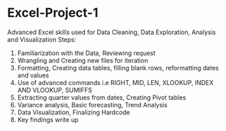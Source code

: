 # Excel-Project-1
Advanced Excel skills used for Data Cleaning, Data Exploration, Analysis and Visualization
Steps:
1. Familiarization with the Data, Reviewing request
2.  Wrangling and Creating new files for iteration
3.  Formatting, Creating data tables, filling blank rows, reformatting dates and values
4.  Use of advanced commands i.e RIGHT, MID, LEN, XLOOKUP, INDEX AND VLOOKUP, SUMIFFS
5.  Extracting quarter values from dates, Creating Pivot tables
6.  Variance analysis, Basic forecasting, Trend Analysis
7.  Data Visualization, Finalizing Hardcode
8.  Key findings write up
